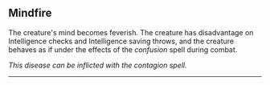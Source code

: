 ﻿## Mindfire

The creature's mind becomes feverish. The creature has disadvantage on Intelligence checks and Intelligence saving throws, and the creature behaves as if under the effects of the *confusion* spell during combat.

*This disease can be inflicted with the *contagion* spell.*

---


